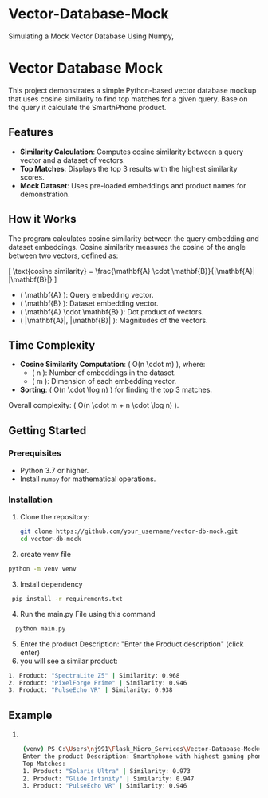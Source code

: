 # Vector-Database-Mock
Simulating a Mock Vector Database Using Numpy,

# Vector Database Mock

This project demonstrates a simple Python-based vector database mockup that uses cosine similarity to find top matches for a given query.
Base on the query it calculate the SmarthPhone product.

## Features
- **Similarity Calculation**: Computes cosine similarity between a query vector and a dataset of vectors.
- **Top Matches**: Displays the top 3 results with the highest similarity scores.
- **Mock Dataset**: Uses pre-loaded embeddings and product names for demonstration.

## How it Works
The program calculates cosine similarity between the query embedding and dataset embeddings. Cosine similarity measures the cosine of the angle between two vectors, defined as:

\[
\text{cosine similarity} = \frac{\mathbf{A} \cdot \mathbf{B}}{\|\mathbf{A}\| \|\mathbf{B}\|}
\]

- \( \mathbf{A} \): Query embedding vector.
- \( \mathbf{B} \): Dataset embedding vector.
- \( \mathbf{A} \cdot \mathbf{B} \): Dot product of vectors.
- \( \|\mathbf{A}\|, \|\mathbf{B}\| \): Magnitudes of the vectors.

## Time Complexity
- **Cosine Similarity Computation**: \( O(n \cdot m) \), where:
  - \( n \): Number of embeddings in the dataset.
  - \( m \): Dimension of each embedding vector.
- **Sorting**: \( O(n \cdot \log n) \) for finding the top 3 matches.

Overall complexity: \( O(n \cdot m + n \cdot \log n) \).

## Getting Started
### Prerequisites
- Python 3.7 or higher.
- Install `numpy` for mathematical operations.

### Installation
1. Clone the repository:
   ```bash
   git clone https://github.com/your_username/vector-db-mock.git
   cd vector-db-mock
   ```
2. create venv file 
``` bash
python -m venv venv
```
3. Install dependency
``` bash
 pip install -r requirements.txt
```
4. Run the main.py File using this command
``` bash
  python main.py
```
5. Enter the product Description: "Enter the Product description" (click enter)
6. you will see a similar product:
``` bash
1. Product: "SpectraLite Z5" | Similarity: 0.968
2. Product: "PixelForge Prime" | Similarity: 0.946
3. Product: "PulseEcho VR" | Similarity: 0.938
```

## Example
1. 
``` bash
    (venv) PS C:\Users\nj991\Flask_Micro_Services\Vector-Database-Mock> python main.py
    Enter the product Description: Smarthphone with highest gaming phone
    Top Matches:
    1. Product: "Solaris Ultra" | Similarity: 0.973
    2. Product: "Glide Infinity" | Similarity: 0.947
    3. Product: "PulseEcho VR" | Similarity: 0.946
```

